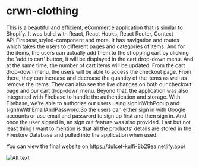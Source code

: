 # crwn-clothing
This is a beautiful and efficient, eCommerce application that is similar to Shopify. It was bulid with React, React Hooks, React Router, Context API,Firebase,styled-component and more.
It has navigation and routes which takes the users to different pages and categories of items. And for the items, the users can actually add them to the shopping cart by clicking the 'add to cart’ button, it will be displayed in the cart drop-down menu. And at the same time, the number of cart items will be updated.
From the cart drop-down menu, the users will be able to access the checkout page. From there, they can increase and decrease the quantity of the items as well as remove the items. They can also see the live changes on both our checkout page and our cart drop-down menu.
Beyond that, the application was also integrated with Firebase to handle the authentication and storage. With Firebase, we're able to authorize our users using signInWithPopup and signInWithEmailAndPassword.So the users can either sign in with Google accounts or use email and password to sign up first and then sign in.
And once the user signed in, an sign out feature was also provided. Last but not least thing I want to mention is that all the products’ details are stored in the Firestore Database and pulled into the application when used.

You can view the final website on https://dulcet-kulfi-8b29ea.netlify.app/



![Alt text](https://github.com/Jocelyn166/crwn-clothing/blob/52f53b522df5d68550216b2338f1e511aa5b31dc/images/Screen%20Shot%202024-02-27%20at%2014.43.32.png)


